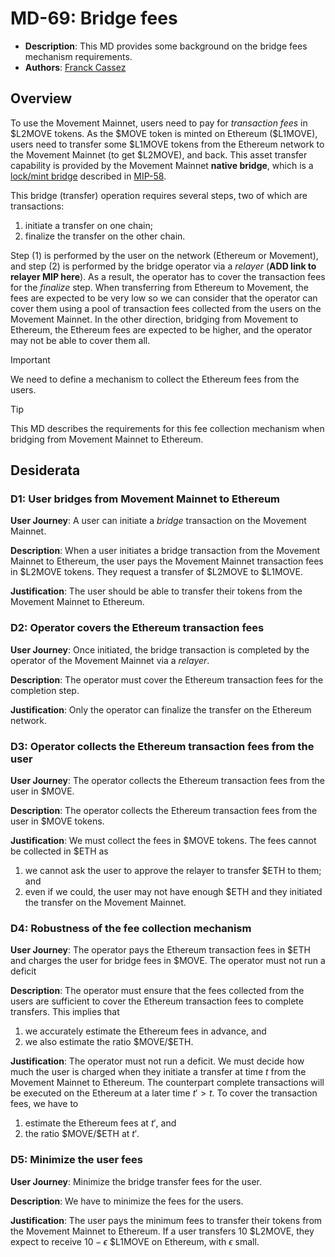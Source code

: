 # MD-69: Bridge fees

- **Description**: This MD provides some background on the bridge fees mechanism requirements.
- **Authors**: [Franck Cassez](franck.cassez@movementlabs.xyz)

## Overview

To use the Movement Mainnet, users need to pay for _transaction fees_ in \$L2MOVE tokens. As the \$MOVE token is minted on Ethereum (\$L1MOVE), users need to transfer some \$L1MOVE tokens from the Ethereum network to the Movement Mainnet (to get \$L2MOVE), and back.
This asset transfer capability is provided by the Movement Mainnet **native bridge**, which is a [lock/mint bridge](https://chain.link/education-hub/cross-chain-bridge#types-of-cross-chain-bridges) described in [MIP-58](tdc).  

This bridge (transfer) operation requires several steps, two of which are transactions:

1. initiate a transfer on one chain;
2. finalize the transfer on the other chain.

Step (1) is performed by the user on the network (Ethereum or Movement), and step (2) is performed by the bridge operator via a _relayer_ (**ADD link to relayer MIP here**).
As a result, the operator has to cover the transaction fees for the _finalize_ step.
When transferring from Ethereum to Movement, the fees are expected to be very low so we can consider that the operator can cover them using a pool of transaction fees collected from the users on the Movement Mainnet.
In the other direction, bridging from Movement to Ethereum, the Ethereum fees are expected to be higher, and the operator may not be able to cover them all.

> [!IMPORTANT]
> We need to define a mechanism to collect the Ethereum fees from the users.

> [!TIP]
> This MD describes the requirements for this fee collection mechanism when bridging from Movement Mainnet to Ethereum.

## Desiderata

### D1: User bridges from Movement Mainnet to Ethereum

**User Journey**: A user can initiate a _bridge_ transaction on the Movement Mainnet.

**Description**: When a user initiates a bridge transaction from the Movement Mainnet to Ethereum, the user pays the Movement Mainnet transaction fees in \$L2MOVE tokens. They request a transfer of \$L2MOVE to $L1MOVE.

**Justification**: The user should be able to transfer their tokens from the Movement Mainnet to Ethereum.

### D2: Operator covers the Ethereum transaction fees

**User Journey**: Once initiated, the bridge transaction is completed by the operator of the Movement Mainnet via a _relayer_.

**Description**: The operator must cover the Ethereum transaction fees for the completion step.

**Justification**: Only the operator can finalize the transfer on the Ethereum network.

### D3: Operator collects the Ethereum transaction fees from the user

**User Journey**: The operator collects the Ethereum transaction fees from the user in \$MOVE.

**Description**: The operator collects the Ethereum transaction fees from the user in \$MOVE tokens.

**Justification**: We must collect the fees in \$MOVE tokens. The fees cannot be collected in \$ETH as

1) we cannot ask the user to approve the relayer to transfer \$ETH to them; and
2) even if we could, the user may not have enough \$ETH and they initiated the transfer on the Movement Mainnet.

### D4: Robustness of the fee collection mechanism

**User Journey**: The operator pays the Ethereum transaction fees in \$ETH and charges the user for bridge fees in \$MOVE. The operator must not run a deficit

**Description**: The operator must ensure that the fees collected from the users are sufficient to cover the Ethereum transaction fees to complete transfers. This implies that

1) we accurately estimate the Ethereum fees in advance, and
2) we also estimate the ratio \$MOVE/\$ETH.

**Justification**: The operator must not run a deficit. We must decide how much the user is charged when they initiate a transfer at time $t$ from the Movement Mainnet to Ethereum.
The counterpart complete transactions will be executed on the Ethereum at a later time $t' > t$. To cover the transaction fees, we have to

1) estimate the Ethereum fees at $t'$, and
2) the ratio \$MOVE/\$ETH at $t'$.

### D5: Minimize the user fees

**User Journey**: Minimize the bridge transfer fees for the user.

**Description**: We have to minimize the fees for the users.

**Justification**:
The user pays the minimum fees to transfer their tokens from the Movement Mainnet to Ethereum. If a user transfers 10 \$L2MOVE, they expect to receive $10 - \epsilon$  \$L1MOVE on Ethereum, with $\epsilon$ small.
